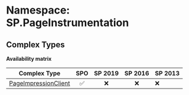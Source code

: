 # Namespace: SP.PageInstrumentation

## Complex Types

**Availability matrix**

Complex Type | SPO | SP 2019 | SP 2016 | SP 2013
----------|:---:|:-------:|:-------:|:-------
[PageImpressionClient](./ComplexTypes/PageImpressionClient.md) | ✅ | ❌ | ❌ | ❌